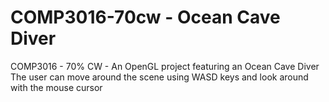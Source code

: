 # COMP3016-70cw - Ocean Cave Diver
COMP3016 - 70% CW - An OpenGL project featuring an Ocean Cave Diver
The user can move around the scene using WASD keys and look around with the mouse cursor
